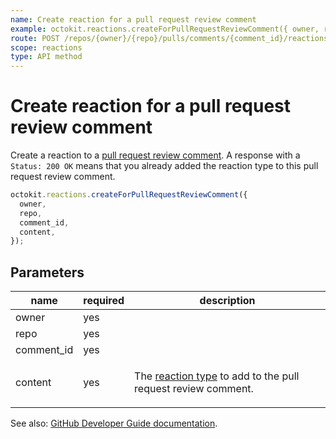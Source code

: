 ```yaml
---
name: Create reaction for a pull request review comment
example: octokit.reactions.createForPullRequestReviewComment({ owner, repo, comment_id, content })
route: POST /repos/{owner}/{repo}/pulls/comments/{comment_id}/reactions
scope: reactions
type: API method
---
```


# Create reaction for a pull request review comment

Create a reaction to a [pull request review comment](https://developer.github.com/v3/pulls/comments/). A response with a `Status: 200 OK` means that you already added the reaction type to this pull request review comment.

```js
octokit.reactions.createForPullRequestReviewComment({
  owner,
  repo,
  comment_id,
  content,
});
```

## Parameters

<table>
  <thead>
    <tr>
      <th>name</th>
      <th>required</th>
      <th>description</th>
    </tr>
  </thead>
  <tbody>
    <tr><td>owner</td><td>yes</td><td>

</td></tr>
<tr><td>repo</td><td>yes</td><td>

</td></tr>
<tr><td>comment_id</td><td>yes</td><td>

</td></tr>
<tr><td>content</td><td>yes</td><td>

The [reaction type](https://developer.github.com/v3/reactions/#reaction-types) to add to the pull request review comment.

</td></tr>
  </tbody>
</table>

See also: [GitHub Developer Guide documentation](https://developer.github.com/v3/reactions/#create-reaction-for-a-pull-request-review-comment).
